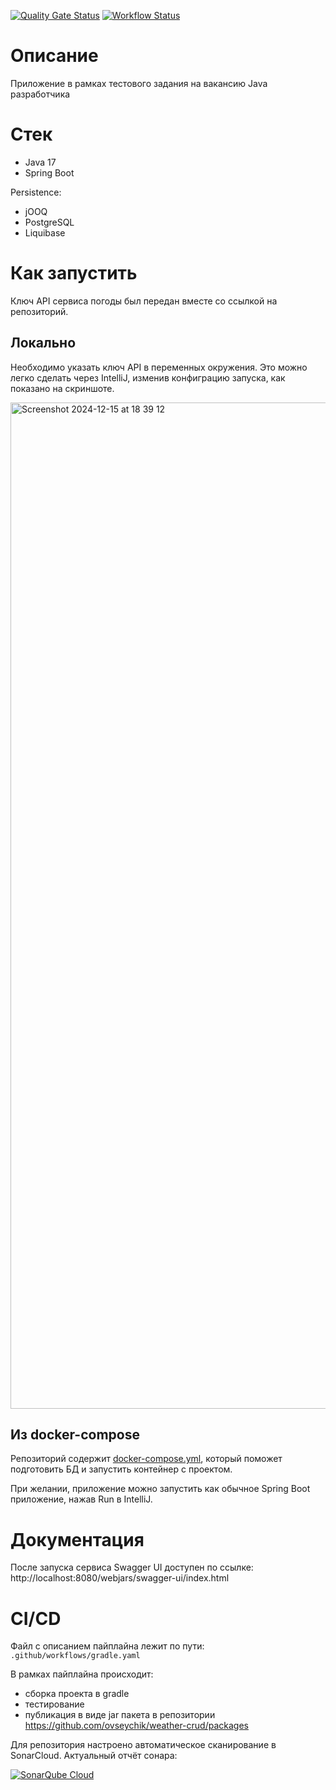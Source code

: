 [![Quality Gate Status](https://sonarcloud.io/api/project_badges/measure?project=ovseychik_weather-crud&metric=alert_status)](https://sonarcloud.io/summary/new_code?id=ovseychik_weather-crud)
[![Workflow Status](https://github.com/ovseychik/weather-crud/actions/workflows/gradle.yaml/badge.svg)](https://github.com/ovseychik/weather-crud/actions)

# Описание

Приложение в рамках тестового задания на вакансию Java разработчика

# Стек

* Java 17
* Spring Boot

Persistence:

* jOOQ
* PostgreSQL
* Liquibase

# Как запустить

Ключ API сервиса погоды был передан вместе со ссылкой на репозиторий.

## Локально

Необходимо указать ключ API в переменных окружения. Это можно легко сделать через IntelliJ, изменив конфиграцию запуска,
как показано на скриншоте.

<img width="1610" alt="Screenshot 2024-12-15 at 18 39 12" src="https://github.com/user-attachments/assets/80762480-e40c-4383-8469-42edc9bf5a35" />


## Из docker-compose

Репозиторий содержит [docker-compose.yml](docker-compose.yml), который поможет подготовить БД и запустить контейнер с
проектом.

При желании, приложение можно запустить как обычное Spring Boot приложение, нажав Run в IntelliJ.

# Документация

После запуска сервиса Swagger UI доступен по ссылке:
http://localhost:8080/webjars/swagger-ui/index.html

# CI/CD

Файл с описанием пайплайна лежит по пути: `.github/workflows/gradle.yaml`

В рамках пайплайна происходит:

* сборка проекта в gradle
* тестирование
* публикация в виде jar пакета в репозитории https://github.com/ovseychik/weather-crud/packages

Для репозитория настроено автоматическое сканирование в SonarCloud. Актуальный отчёт сонара:

[![SonarQube Cloud](https://sonarcloud.io/images/project_badges/sonarcloud-highlight.svg)](https://sonarcloud.io/summary/new_code?id=ovseychik_weather-crud)
